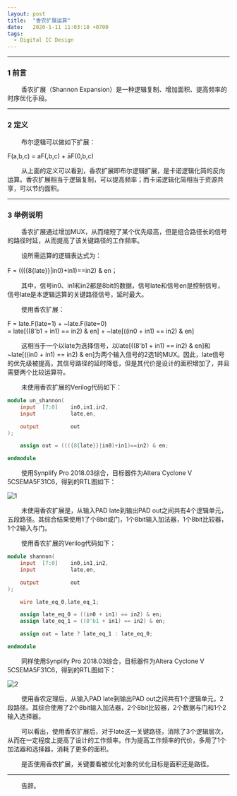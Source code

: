 ```yaml
---
layout: post
title:  "香农扩展运算"
date:   2020-1-11 11:03:10 +0700
tags:
  - Digital IC Design
---
```


-------

### 1 前言

&#160; &#160; &#160; &#160; 香农扩展（Shannon Expansion）是一种逻辑复制、增加面积、提高频率的时序优化手段。

----

### 2 定义

&#160; &#160; &#160; &#160; 布尔逻辑可以做如下扩展：

F(a,b,c) = aF(,b,c) + āF(0,b,c)

&#160; &#160; &#160; &#160; 从上面的定义可以看到，香农扩展即布尔逻辑扩展，是卡诺逻辑化简的反向运算。香农扩展相当于逻辑复制，可以提高频率；而卡诺逻辑化简相当于资源共享，可以节约面积。

----

### 3 举例说明

&#160; &#160; &#160; &#160; 香农扩展通过增加MUX，从而缩短了某个优先级高，但是组合路径长的信号的路径时延，从而提高了该关键路径的工作频率。

&#160; &#160; &#160; &#160; 设所需运算的逻辑表达式为：

F = ((({8{late}}\|in0)+in1)==in2) & en；

&#160; &#160; &#160; &#160; 其中，信号in0、in1和in2都是8bit的数据，信号late和信号en是控制信号，信号late是本逻辑运算的关键路径信号，延时最大。

&#160; &#160; &#160; &#160; 使用香农扩展：

F   = late.F(late=1) + ~late.F(late=0)      
    = late[((8'b1 + in1) == in2) & en] + ~late[((in0 + in1) == in2) & en]

&#160; &#160; &#160; &#160; 这相当于一个以late为选择信号，以late[((8'b1 + in1) == in2) & en]和~late[((in0 + in1) == in2) & en]为两个输入信号的2选1的MUX。因此，late信号的优先级被提高，其信号路径的延时降低，但是其代价是设计的面积增加了，并且需要两个比较运算符。

&#160; &#160; &#160; &#160; 未使用香农扩展的Verilog代码如下：

```verilog
module un_shannon(
    input  [7:0]    in0,in1,in2,
    input           late,en,

    output          out
);

    assign out = ((({8{late}}|in0)+in1)==in2) & en;

endmodule

```

&#160; &#160; &#160; &#160; 使用Synplify Pro 2018.03综合，目标器件为Altera Cyclone V 5CSEMA5F31C6，得到的RTL图如下：

![1](https://raw.githubusercontent.com/Verdvana/Verdvana.github.io/master/_posts/%E9%A6%99%E5%86%9C%E6%89%A9%E5%B1%95%E8%BF%90%E7%AE%97/1.jpg)

&#160; &#160; &#160; &#160; 未使用香农扩展是，从输入PAD late到输出PAD out之间共有4个逻辑单元，五段路径。其综合结果使用1了个8bit或门，1个8bit输入加法器，1个8bit比较器，1个2输入与门。

&#160; &#160; &#160; &#160; 使用香农扩展的Verilog代码如下：

```verilog
module shannon(
    input  [7:0]    in0,in1,in2,
    input           late,en,

    output          out
);

    wire late_eq_0,late_eq_1;

    assign late_eq_0 = ((in0 + in1) == in2) & en;
    assign late_eq_1 = ((8'b1 + in1) == in2) & en;

    assign out = late ? late_eq_1 : late_eq_0;

endmodule
```

&#160; &#160; &#160; &#160; 同样使用Synplify Pro 2018.03综合，目标器件为Altera Cyclone V 5CSEMA5F31C6，得到的RTL图如下：

![2](https://raw.githubusercontent.com/Verdvana/Verdvana.github.io/master/_posts/%E9%A6%99%E5%86%9C%E6%89%A9%E5%B1%95%E8%BF%90%E7%AE%97/2.jpg)


&#160; &#160; &#160; &#160; 使用香农定理后，从输入PAD late到输出PAD out之间共有1个逻辑单元，2段路径。其综合使用了2个8bit输入加法器，2个8bit比较器，2个数据与门和1个2输入选择器。

&#160; &#160; &#160; &#160; 可以看出，使用香农扩展后，对于late这一关键路径，消除了3个逻辑层次，从而在一定程度上提高了设计的工作频率。作为提高工作频率的代价，多用了1个加法器和选择器，消耗了更多的面积。

&#160; &#160; &#160; &#160; 是否使用香农扩展，关键要看被优化对象的优化目标是面积还是路径。



----
&#160; &#160; &#160; &#160; 告辞。

